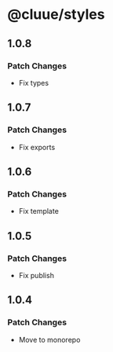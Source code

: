 # @cluue/styles

## 1.0.8

### Patch Changes

- Fix types

## 1.0.7

### Patch Changes

- Fix exports

## 1.0.6

### Patch Changes

- Fix template

## 1.0.5

### Patch Changes

- Fix publish

## 1.0.4

### Patch Changes

- Move to monorepo
